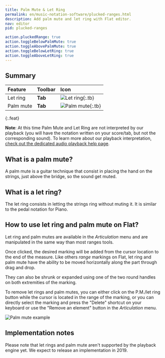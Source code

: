 ```yaml
---
title: Palm Mute & Let Ring
permalink: en/music-notation-software/plucked-ranges.html
description: Add palm mute and let ring with Flat editor.
nav: editor
pid: plucked-ranges

action.pluckedRange: true
action.toggleBelowPalmMute: true
action.toggleAbovePalmMute: true
action.toggleBelowLetRing: true
action.toggleAboveLetRing: true
---
```


## Summary

| Feature | Toolbar | Icon |
|:--------|:--------|:-----|
| Let ring | **Tab** | ![Let ring](https://prod.flat-cdn.com/img/icons/editorActions/letRing.svg){:.tb} |
| Palm mute  | **Tab** | ![Palm mute](https://prod.flat-cdn.com/img/icons/editorActions/palmMute.svg){:.tb} |
{:.feat}

**Note**: At this time Palm Mute and Let Ring are not interpreted by our playback (you will have the notation written on your score/tab, but not the corresponding sound). To learn more about our playback interpretation, [check out the dedicated audio playback help page](/help/en/music-notation-software/playback.html).

## What is a palm mute?

A palm mute is a guitar technique that consist in placing the hand on the strings, just above the bridge, so the sound get muted. 

## What is a let ring?

The let ring consists in letting the strings ring without muting it. It is similar to the pedal notation for Piano. 

## How to use let ring and palm mute on Flat?

Let ring and palm mutes are available in the *Articulation* menu and are manipulated in the same way than most ranges tools.

Once clicked, the desired marking will be added from the cursor location to the end of the measure.
Like others *range* markings on Flat, let ring and palm mute have the ability to be moved horizontally along the part through drag and drop.

They can also be shrunk or expanded using one of the two round handles on both extremities of the marking.

To remove let rings and palm mutes, you can either click on the P.M./let ring button while the cursor is located in the range of the marking, or you can directly select the marking and press the "Delete" shortcut on your keyboard or use the "Remove an element" button in the *Articulation* menu.

![Palm mute example](/help/assets/img/editor/palmMute.gif)

## Implementation notes

Please note that let rings and palm mute aren't supported by the playback engine yet.
We expect to release an implementation in 2019.
